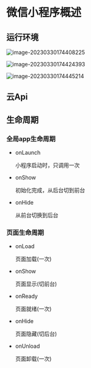 # 微信小程序概述

## 运行环境

![image-20230330174408225](C:\Users\ZengKevin\AppData\Roaming\Typora\typora-user-images\image-20230330174408225.png)

![image-20230330174424393](C:\Users\ZengKevin\AppData\Roaming\Typora\typora-user-images\image-20230330174424393.png)

![image-20230330174445214](C:\Users\ZengKevin\AppData\Roaming\Typora\typora-user-images\image-20230330174445214.png)

## 云Api



## 生命周期

### 全局app生命周期

- onLaunch

  小程序启动时，只调用一次

- onShow

  初始化完成，从后台切到前台

- onHide

  从前台切换到后台

### 页面生命周期

- onLoad

  页面加载(一次)

- onShow

  页面显示(切前台)

- onReady

  页面就绪(一次)

- onHide

  页面隐藏(切后台)

- onUnload

  页面卸载(一次)